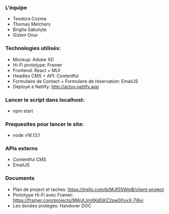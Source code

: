 ### L'équipe
- Teodora Cozma
- Thomas Melchers
- Brigita Sabutyte
- Gizem Onur
### Technologies utilisés:
- Mockup: Adobe XD
- Hi-Fi prototype: Framer
- Frontend: React + MUI 
- Headles CMS + API: Contentful
- Formulaire de Contact + Formulaire de réservation: EmailJS
- Déployé à Netlify: http://actyv.netlify.app

### Lancer le script dans localhost: 
- npm start

### Prequesites pour lancer le site:
- node v16.13.1

### APIs externs 
- Contentful CMS
- EmailJS

### Documents 
- Plan de project et taches: https://trello.com/b/MJf55WmB/client-project
- Prototype Hi-Fi avec Framer: https://framer.com/projects/9MnXJmXKdGKZ2pw00vxX-7j9vj 
- Les donées protegés: Handover DOC  
